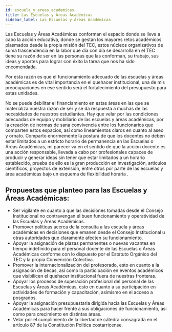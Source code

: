 ```yaml
---
id: escuela_y_areas_academicas
title: Las Escuelas y Áreas Académicas
sidebar_label: Las Escuelas y Áreas Académicas
---
```

Las Escuelas y Áreas Académicas conforman el espacio donde se lleva a cabo la acción educativa, donde se gestan los mayores retos académicos plasmados desde la propia misión del TEC, estos núcleos organizativos de suma trascendencia en la labor que día con día se desarrolla en el TEC tiene su razón de ser en las personas que las conforman, su trabajo, sus ideas y aportes para lograr con éxito la tarea que nos ha sido encomendada. 

Por esta razón es que el funcionamiento adecuado de las escuelas y áreas académicas es de vital importancia en el quehacer institucional, una de mis preocupaciones en ese sentido será el fortalecimiento del presupuesto para estas unidades.

No se puede debilitar el financiamiento en estas áreas en las que se materializa nuestra razón de ser y se da respuesta a muchas de las necesidades de nuestros estudiantes. Hay que velar por las condiciones adecuadas de equipo y mobiliario de las escuelas y áreas académicas, por la creación de normas de sana convivencia entre los funcionarios que comparten estos espacios, así como lineamientos claros en cuanto al aseo y ornato. Comparto enormemente la postura de que los docentes no deben estar limitados a un estricto horario de permanencia en las Escuelas o Áreas Académicas, mi parecer va en el sentido de que la acción docente es una acción responsable, llevada a cabo por profesionales capaces de producir y generar ideas sin tener que estar limitados a un horario establecido, prueba de ello es la gran producción en investigación, artículos científicos, proyectos de extensión, entre otros por parte de las escuelas y área académicas bajo un esquema de flexibilidad horaria .

## Propuestas que planteo para las Escuelas y Áreas Académicas:

- Ser vigilante en cuanto a que las decisiones tomadas desde el Consejo Institucional no contravengan el buen funcionamiento y operatividad de las Escuelas y Áreas Académicas.
- Promover políticas acerca de la consulta a las escuela y áreas académicas en decisiones que emanen desde el Consejo Institucional u otras autoridades que claramente afecten su funcionamiento.
- Apoyar la asignación de plazas permanentes o nuevas vacantes en tiempo indefinido para el personal docente de las Escuelas o Áreas Académicas conforme con lo dispuesto por el Estatuto Orgánico del TEC y la propia Convención Colectiva.
- Promover la internacionalización del profesorado, esto en cuanto a la asignación de becas, así como la participación en eventos académicos que visibilicen el quehacer institucional fuera de nuestras fronteras.
- Apoyar los procesos de superación profesional del personal de las Escuelas y Áreas Académicas, esto en cuanto a su participación en actividades de formación y capacitación, asimismo en el acceso a posgrados.
- Apoyar la asignación presupuestaria dirigida hacia las Escuelas y Áreas Académicas para hacer frente a sus obligaciones de funcionamiento, así como para crecimiento en distintas áreas.
- Velar por el cumplimiento de la libertad de cátedra consagrada en el artículo 87 de la Constitución Política costarricense.
